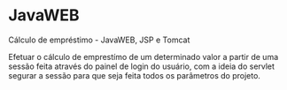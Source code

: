 # JavaWEB
Cálculo de empréstimo - JavaWEB, JSP e Tomcat

Efetuar o cálculo de emprestímo de um determinado valor a partir de uma sessão feita através do painel de login do usuário, com a ideia do servlet segurar a sessão para
que seja feita todos os parâmetros do projeto.
